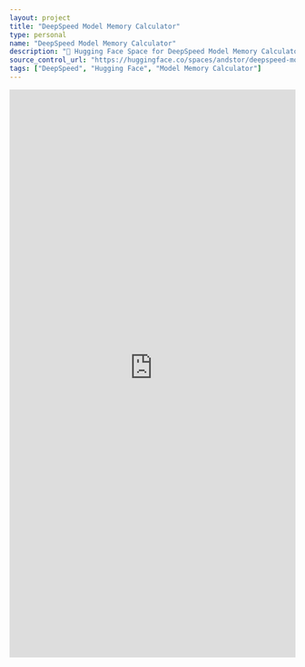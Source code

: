 ```yaml
---
layout: project
title: "DeepSpeed Model Memory Calculator"
type: personal
name: "DeepSpeed Model Memory Calculator"
description: "🤗 Hugging Face Space for DeepSpeed Model Memory Calculator"
source_control_url: "https://huggingface.co/spaces/andstor/deepspeed-model-memory-usage"
tags: ["DeepSpeed", "Hugging Face", "Model Memory Calculator"]
---
```

<iframe
	src="https://andstor-deepspeed-model-memory-usage.hf.space"
	frameborder="0"
	width="100%"
	height="1000px"

></iframe>
